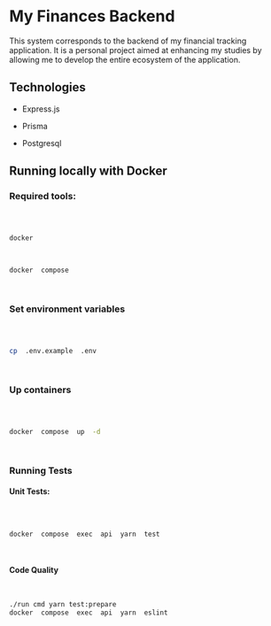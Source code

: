 
  

# My Finances Backend

  

  

This system corresponds to the backend of my financial tracking application. It is a personal project aimed at enhancing my studies by allowing me to develop the entire ecosystem of the application.

  

  

## Technologies

  

  

- Express.js

  

- Prisma

  

- Postgresql

  

  

## Running locally with Docker

  

  

### Required tools:

  

  

```bash

  

docker

  

docker  compose

  

```

  

  

### Set environment variables

  

  

```bash

  

cp  .env.example  .env

  

```

  

  

### Up containers

  

  

```bash

  

docker  compose  up  -d

  

```

  
  

### Running Tests

  

#### Unit Tests:

```bash

  

docker  compose  exec  api  yarn  test

  

```

  

#### Code Quality

```bash

  
./run cmd yarn test:prepare
docker  compose  exec  api  yarn  eslint

  

```
